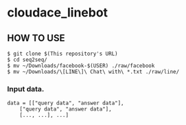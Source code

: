 # cloudace_linebot

## HOW TO USE
```
$ git clone $(This repository's URL)
$ cd seq2seq/
$ mv ~/Downloads/facebook-$(USER) ./raw/facebook
$ mv ~/Downloads/\[LINE\]\ Chat\ with\ *.txt ./raw/line/
```

### Input data.
```
data = [["query data", "answer data"],
	["query data", "answer data"],
	[..., ...], ...]
```
